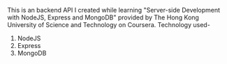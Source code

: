 This is an backend API I created while learning "Server-side Development with NodeJS, Express and MongoDB" provided by The Hong Kong University of Science and Technology on Coursera.
Technology used-
  1. NodeJS
  2. Express
  3. MongoDB
